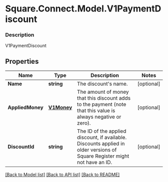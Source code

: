 # Square.Connect.Model.V1PaymentDiscount

### Description

V1PaymentDiscount

## Properties

Name | Type | Description | Notes
------------ | ------------- | ------------- | -------------
**Name** | **string** | The discount&#39;s name. | [optional] 
**AppliedMoney** | [**V1Money**](V1Money.md) | The amount of money that this discount adds to the payment (note that this value is always negative or zero). | [optional] 
**DiscountId** | **string** | The ID of the applied discount, if available. Discounts applied in older versions of Square Register might not have an ID. | [optional] 



[[Back to Model list]](../README.md#documentation-for-models) [[Back to API list]](../README.md#documentation-for-api-endpoints) [[Back to README]](../README.md)

